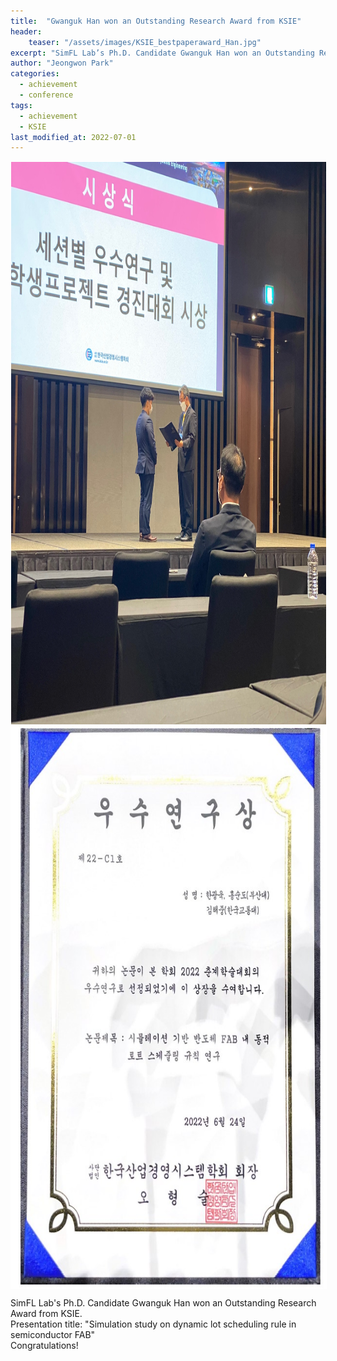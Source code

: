```yaml
---
title:  "Gwanguk Han won an Outstanding Research Award from KSIE"
header:
    teaser: "/assets/images/KSIE_bestpaperaward_Han.jpg"
excerpt: "SimFL Lab’s Ph.D. Candidate Gwanguk Han won an Outstanding Research Award from KSIE."
author: "Jeongwon Park"
categories:
  - achievement
  - conference
tags:
  - achievement
  - KSIE
last_modified_at: 2022-07-01
---
```

<img align="center" width="900" height="900" style="border: 1px solid white" src="/assets/images/KSIE_bestpaperaward_Han.jpg"> 
<img align="center" width="900" height="900" style="border: 1px solid white" src="/assets/images/KSIE_bestpaperaward.jpg"> 

SimFL Lab's Ph.D. Candidate Gwanguk Han won an Outstanding Research Award from KSIE.  
Presentation title: "Simulation study on dynamic lot scheduling rule in semiconductor FAB"  
Congratulations!


